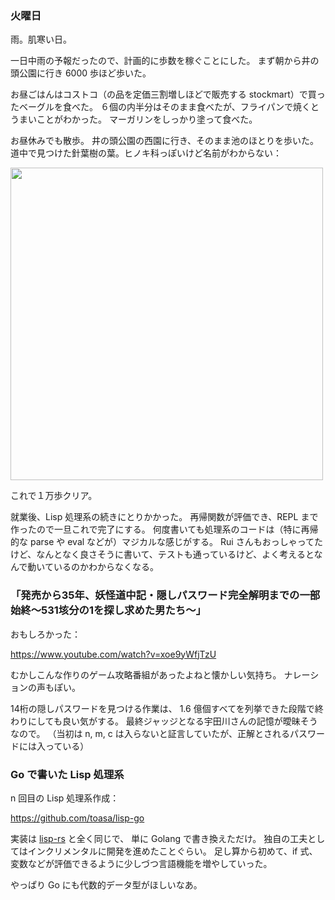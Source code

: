 ### 火曜日

雨。肌寒い日。

一日中雨の予報だったので、計画的に歩数を稼ぐことにした。
まず朝から井の頭公園に行き 6000 歩ほど歩いた。

お昼ごはんはコストコ（の品を定価三割増しほどで販売する stockmart）で買ったベーグルを食べた。
６個の内半分はそのまま食べたが、フライパンで焼くとうまいことがわかった。
マーガリンをしっかり塗って食べた。

お昼休みでも散歩。
井の頭公園の西園に行き、そのまま池のほとりを歩いた。
道中で見つけた針葉樹の葉。ヒノキ科っぽいけど名前がわからない：

<img src="https://i.imgur.com/i7QZr2L.jpg" width="500">

これで１万歩クリア。

就業後、Lisp 処理系の続きにとりかかった。
再帰関数が評価でき、REPL まで作ったので一旦これで完了にする。
何度書いても処理系のコードは（特に再帰的な parse や eval などが）マジカルな感じがする。
Rui さんもおっしゃってたけど、なんとなく良さそうに書いて、テストも通っているけど、よく考えるとなんで動いているのかわからなくなる。

### 「発売から35年、妖怪道中記・隠しパスワード完全解明までの一部始終～531垓分の1を探し求めた男たち～」

おもしろかった：

https://www.youtube.com/watch?v=xoe9yWfjTzU

むかしこんな作りのゲーム攻略番組があったよねと懐かしい気持ち。
ナレーションの声もぽい。

14桁の隠しパスワードを見つける作業は、
1.6 億個すべてを列挙できた段階で終わりにしても良い気がする。
最終ジャッジとなる宇田川さんの記憶が曖昧そうなので。
（当初は n, m, c は入らないと証言していたが、正解とされるパスワードには入っている）

### Go で書いた Lisp 処理系

n 回目の Lisp 処理系作成：

https://github.com/toasa/lisp-go

実装は [lisp-rs](https://github.com/vishpat/lisp-rs) と全く同じで、
単に Golang で書き換えただけ。
独自の工夫としてはインクリメンタルに開発を進めたことぐらい。
足し算から初めて、if 式、変数などが評価できるように少しづつ言語機能を増やしていった。

やっぱり Go にも代数的データ型がほしいなあ。